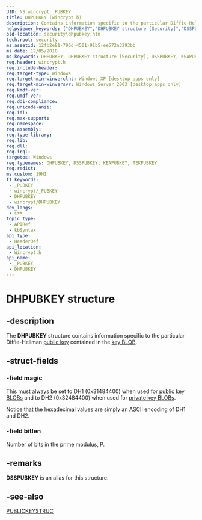 ```yaml
---
UID: NS:wincrypt._PUBKEY
title: DHPUBKEY (wincrypt.h)
description: Contains information specific to the particular Diffie-Hellman public key contained in the key BLOB.
helpviewer_keywords: ["DHPUBKEY","DHPUBKEY structure [Security]","DSSPUBKEY","KEAPUBKEY","TEKPUBKEY","_PUBKEY","_crypto2_dhpubkey","security.dhpubkey","wincrypt/DHPUBKEY"]
old-location: security\dhpubkey.htm
tech.root: security
ms.assetid: 12fb2e81-796d-4501-91b5-ee572a3293bb
ms.date: 12/05/2018
ms.keywords: DHPUBKEY, DHPUBKEY structure [Security], DSSPUBKEY, KEAPUBKEY, TEKPUBKEY, _PUBKEY, _crypto2_dhpubkey, security.dhpubkey, wincrypt/DHPUBKEY
req.header: wincrypt.h
req.include-header: 
req.target-type: Windows
req.target-min-winverclnt: Windows XP [desktop apps only]
req.target-min-winversvr: Windows Server 2003 [desktop apps only]
req.kmdf-ver: 
req.umdf-ver: 
req.ddi-compliance: 
req.unicode-ansi: 
req.idl: 
req.max-support: 
req.namespace: 
req.assembly: 
req.type-library: 
req.lib: 
req.dll: 
req.irql: 
targetos: Windows
req.typenames: DHPUBKEY, DSSPUBKEY, KEAPUBKEY, TEKPUBKEY
req.redist: 
ms.custom: 19H1
f1_keywords:
 - _PUBKEY
 - wincrypt/_PUBKEY
 - DHPUBKEY
 - wincrypt/DHPUBKEY
dev_langs:
 - c++
topic_type:
 - APIRef
 - kbSyntax
api_type:
 - HeaderDef
api_location:
 - Wincrypt.h
api_name:
 - _PUBKEY
 - DHPUBKEY
---
```


# DHPUBKEY structure


## -description

The <b>DHPUBKEY</b> structure contains information specific to the particular Diffie-Hellman <a href="/windows/desktop/SecGloss/p-gly">public key</a> contained in the <a href="/windows/desktop/SecGloss/k-gly">key BLOB</a>.

## -struct-fields

### -field magic

This must always be set to DH1 (0x31484400) when used for <a href="/windows/desktop/SecGloss/p-gly">public key BLOBs</a> and to DH2 (0x32484400) when used for <a href="/windows/desktop/SecGloss/p-gly">private key BLOBs</a>. 




Notice that the hexadecimal values are simply an <a href="/windows/desktop/SecGloss/a-gly">ASCII</a> encoding of DH1 and DH2.

### -field bitlen

Number of bits in the prime modulus, P.

## -remarks

<b>DSSPUBKEY</b> is an alias for this structure.

## -see-also

<a href="/windows/desktop/api/wincrypt/ns-wincrypt-publickeystruc">PUBLICKEYSTRUC</a>

